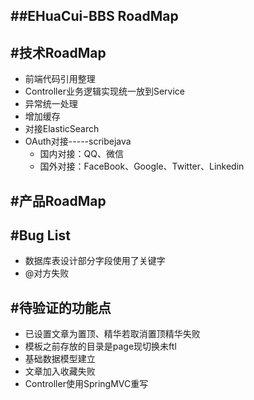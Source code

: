 ##EHuaCui-BBS RoadMap
-------------

#技术RoadMap
-------------

 - 前端代码引用整理
 - Controller业务逻辑实现统一放到Service
 - 异常统一处理
 - 增加缓存
 - 对接ElasticSearch
 - OAuth对接-----scribejava
    - 国内对接：QQ、微信
    - 国外对接：FaceBook、Google、Twitter、Linkedin

#产品RoadMap
-------------

#Bug List
-------------

  - 数据库表设计部分字段使用了关键字
  - @对方失败

#待验证的功能点
-------------

  - 已设置文章为置顶、精华若取消置顶精华失败
  - 模板之前存放的目录是page现切换未ftl
  - 基础数据模型建立
  - 文章加入收藏失败
  - Controller使用SpringMVC重写